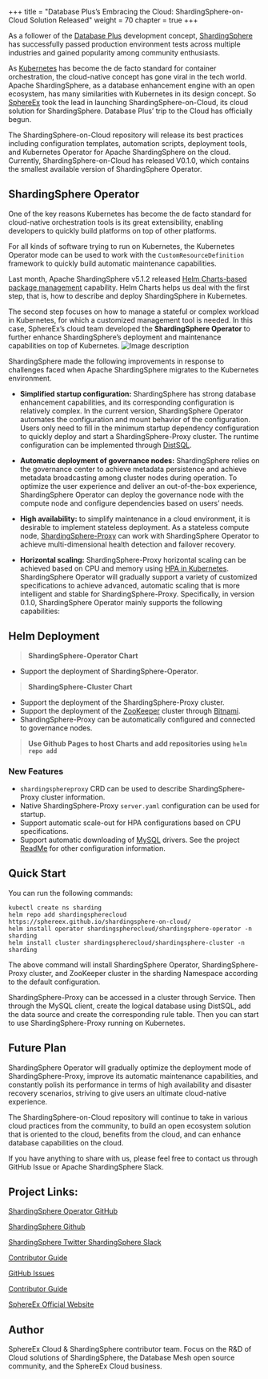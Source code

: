 +++ 
title = "Database Plus’s Embracing the Cloud: ShardingSphere-on-Cloud Solution Released"
weight = 70
chapter = true 
+++

As a follower of the [Database Plus](https://faun.pub/whats-the-database-plus-concepand-what-challenges-can-it-solve-715920ba65aa?source=your_stories_page-------------------------------------)
development concept, [ShardingSphere](https://shardingsphere.apache.org/) has successfully passed production environment tests across multiple industries and gained popularity among community enthusiasts.

As [Kubernetes](https://kubernetes.io/) has become the de facto standard for container orchestration, the cloud-native concept has gone viral in the tech world. Apache ShardingSphere, as a database enhancement engine with an open ecosystem, has many similarities with Kubernetes in its design concept. So [SphereEx](https://www.sphere-ex.com/en/) took the lead in launching ShardingSphere-on-Cloud, its cloud solution for ShardingSphere. Database Plus’ trip to the Cloud has officially begun.

The ShardingSphere-on-Cloud repository will release its best practices including configuration templates, automation scripts, deployment tools, and Kubernetes Operator for Apache ShardingSphere on the cloud. Currently, ShardingSphere-on-Cloud has released V0.1.0, which contains the smallest available version of ShardingSphere Operator.

## ShardingSphere Operator
One of the key reasons Kubernetes has become the de facto standard for cloud-native orchestration tools is its great extensibility, enabling developers to quickly build platforms on top of other platforms.

For all kinds of software trying to run on Kubernetes, the Kubernetes Operator mode can be used to work with the `CustomResourceDefinition` framework to quickly build automatic maintenance capabilities.

Last month, Apache ShardingSphere v5.1.2 released [Helm Charts-based package management](https://faun.pub/shardingsphere-cloud-applications-an-out-of-the-box-shardingsphere-proxy-cluster-9fd7209b5512?source=your_stories_page-------------------------------------) capability. Helm Charts helps us deal with the first step, that is, how to describe and deploy ShardingSphere in Kubernetes.

The second step focuses on how to manage a stateful or complex workload in Kubernetes, for which a customized management tool is needed. In this case, SphereEx’s cloud team developed the **ShardingSphere Operator** to further enhance ShardingSphere’s deployment and maintenance capabilities on top of Kubernetes.
![Image description](https://dev-to-uploads.s3.amazonaws.com/uploads/articles/0hx9p0gtqft32stajecr.png)
 

ShardingSphere made the following improvements in response to challenges faced when Apache ShardingSphere migrates to the Kubernetes environment.

- **Simplified startup configuration:** ShardingSphere has strong database enhancement capabilities, and its corresponding configuration is relatively complex. In the current version, ShardingSphere Operator automates the configuration and mount behavior of the configuration. Users only need to fill in the minimum startup dependency configuration to quickly deploy and start a ShardingSphere-Proxy cluster. The runtime configuration can be implemented through [DistSQL](https://shardingsphere.apache.org/document/5.1.0/en/concepts/distsql/).

- **Automatic deployment of governance nodes:**
 ShardingSphere relies on the governance center to achieve metadata persistence and achieve metadata broadcasting among cluster nodes during operation. To optimize the user experience and deliver an out-of-the-box experience, ShardingSphere Operator can deploy the governance node with the compute node and configure dependencies based on users’ needs.

- **High availability:** to simplify maintenance in a cloud environment, it is desirable to implement stateless deployment. As a stateless compute node, [ShardingSphere-Proxy](https://shardingsphere.apache.org/document/current/en/quick-start/shardingsphere-proxy-quick-start/) can work with ShardingSphere Operator to achieve multi-dimensional health detection and failover recovery.

- **Horizontal scaling:** ShardingSphere-Proxy horizontal scaling can be achieved based on CPU and memory using [HPA in Kubernetes](https://kubernetes.io/docs/tasks/run-application/horizontal-pod-autoscale/). ShardingSphere Operator will gradually support a variety of customized specifications to achieve advanced, automatic scaling that is more intelligent and stable for ShardingSphere-Proxy.
Specifically, in version 0.1.0, ShardingSphere Operator mainly supports the following capabilities:

## Helm Deployment

> **ShardingSphere-Operator Chart**

- Support the deployment of ShardingSphere-Operator.

> **ShardingSphere-Cluster Chart**

- Support the deployment of the ShardingSphere-Proxy cluster.
- Support the deployment of the [ZooKeeper](https://zookeeper.apache.org/) cluster through [Bitnami](https://bitnami.com/).
- ShardingSphere-Proxy can be automatically configured and connected to governance nodes.

> **Use Github Pages to host Charts and add repositories using `helm repo add`**

### New Features

- `shardingsphereproxy` CRD can be used to describe ShardingSphere-Proxy cluster information.
- Native ShardingSphere-Proxy `server.yaml` configuration can be used for startup.
- Support automatic scale-out for HPA configurations based on CPU specifications.
- Support automatic downloading of [MySQL](https://www.mysql.com/) drivers.
See the project [ReadMe](https://github.com/SphereEx/shardingsphere-on-cloud/blob/main/README.md) for other configuration information.

## Quick Start
You can run the following commands:

```
kubectl create ns sharding
helm repo add shardingspherecloud https://sphereex.github.io/shardingsphere-on-cloud/ 
helm install operator shardingspherecloud/shardingsphere-operator -n sharding
helm install cluster shardingspherecloud/shardingsphere-cluster -n sharding
```
The above command will install ShardingSphere Operator, ShardingSphere-Proxy cluster, and ZooKeeper cluster in the sharding Namespace according to the default configuration.

ShardingSphere-Proxy can be accessed in a cluster through Service. Then through the MySQL client, create the logical database using DistSQL, add the data source and create the corresponding rule table. Then you can start to use ShardingSphere-Proxy running on Kubernetes.

## Future Plan
ShardingSphere Operator will gradually optimize the deployment mode of ShardingSphere-Proxy, improve its automatic maintenance capabilities, and constantly polish its performance in terms of high availability and disaster recovery scenarios, striving to give users an ultimate cloud-native experience.

The ShardingSphere-on-Cloud repository will continue to take in various cloud practices from the community, to build an open ecosystem solution that is oriented to the cloud, benefits from the cloud, and can enhance database capabilities on the cloud.

If you have anything to share with us, please feel free to contact us through GitHub Issue or Apache ShardingSphere Slack.

## Project Links:
[ShardingSphere Operator GitHub](https://github.com/SphereEx/shardingsphere-on-cloud)

[ShardingSphere Github](https://github.com/apache/shardingsphere/issues?page=1&q=is%3Aopen+is%3Aissue+label%3A%22project%3A+OpenForce+2022%22)

[ShardingSphere Twitter
](https://twitter.com/ShardingSphere)
[ShardingSphere Slack](https://join.slack.com/t/apacheshardingsphere/shared_invite/zt-sbdde7ie-SjDqo9~I4rYcR18bq0SYTg)

[Contributor Guide](https://shardingsphere.apache.org/community/cn/contribute/)

[GitHub Issues](https://github.com/apache/shardingsphere/issues)

[Contributor Guide](https://shardingsphere.apache.org/community/en/contribute/)

[SphereEx Official Website
](https://sphere-ex.com/)

## Author
SphereEx Cloud & ShardingSphere contributor team. Focus on the R&D of Cloud solutions of ShardingSphere, the Database Mesh open source community, and the SphereEx Cloud business.